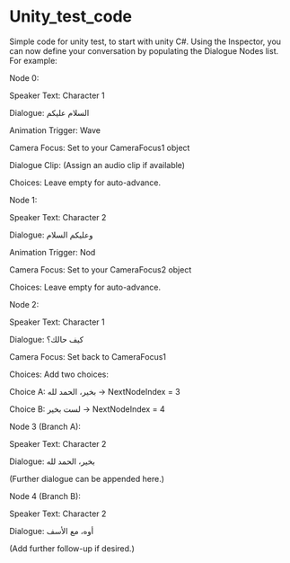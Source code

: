# Unity_test_code
Simple code for unity test, to start with unity C#. 
Using the Inspector, you can now define your conversation by populating the Dialogue Nodes list. For example:

Node 0:

Speaker Text: Character 1

Dialogue: السلام عليكم

Animation Trigger: Wave

Camera Focus: Set to your CameraFocus1 object

Dialogue Clip: (Assign an audio clip if available)

Choices: Leave empty for auto-advance.

Node 1:

Speaker Text: Character 2

Dialogue: وعليكم السلام

Animation Trigger: Nod

Camera Focus: Set to your CameraFocus2 object

Choices: Leave empty for auto-advance.

Node 2:

Speaker Text: Character 1

Dialogue: كيف حالك؟

Camera Focus: Set back to CameraFocus1

Choices: Add two choices:

Choice A: بخير، الحمد لله → NextNodeIndex = 3

Choice B: لست بخير → NextNodeIndex = 4

Node 3 (Branch A):

Speaker Text: Character 2

Dialogue: بخير، الحمد لله

(Further dialogue can be appended here.)

Node 4 (Branch B):

Speaker Text: Character 2

Dialogue: أوه، مع الأسف

(Add further follow-up if desired.)
